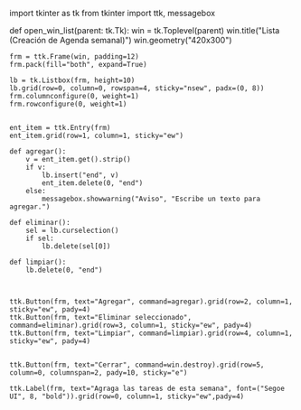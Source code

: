 import tkinter as tk
from tkinter import ttk, messagebox

def open_win_list(parent: tk.Tk):
    win = tk.Toplevel(parent)
    win.title("Lista (Creación de Agenda semanal)")
    win.geometry("420x300")

    frm = ttk.Frame(win, padding=12)
    frm.pack(fill="both", expand=True)

    lb = tk.Listbox(frm, height=10)
    lb.grid(row=0, column=0, rowspan=4, sticky="nsew", padx=(0, 8))
    frm.columnconfigure(0, weight=1)
    frm.rowconfigure(0, weight=1)
    

    ent_item = ttk.Entry(frm)
    ent_item.grid(row=1, column=1, sticky="ew")

    def agregar():
        v = ent_item.get().strip()
        if v:
            lb.insert("end", v)
            ent_item.delete(0, "end")
        else:
            messagebox.showwarning("Aviso", "Escribe un texto para agregar.")

    def eliminar():
        sel = lb.curselection()
        if sel:
            lb.delete(sel[0])

    def limpiar():
        lb.delete(0, "end")
    
    

    ttk.Button(frm, text="Agregar", command=agregar).grid(row=2, column=1, sticky="ew", pady=4)
    ttk.Button(frm, text="Eliminar seleccionado", command=eliminar).grid(row=3, column=1, sticky="ew", pady=4)
    ttk.Button(frm, text="Limpiar", command=limpiar).grid(row=4, column=1, sticky="ew", pady=4)

    
    ttk.Button(frm, text="Cerrar", command=win.destroy).grid(row=5, column=0, columnspan=2, pady=10, sticky="e")
    
    ttk.Label(frm, text="Agraga las tareas de esta semana", font=("Segoe UI", 8, "bold")).grid(row=0, column=1, sticky="ew",pady=4)
